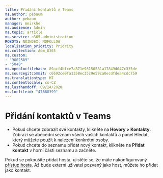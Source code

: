 ```yaml
---
title: Přidání kontaktů v Teams
ms.author: pebaum
author: pebaum
manager: mnirkhe
ms.audience: Admin
ms.topic: article
ms.service: o365-administration
ROBOTS: NOINDEX, NOFOLLOW
localization_priority: Priority
ms.collection: Adm_O365
ms.custom:
- "9002509"
- "5040"
ms.openlocfilehash: 89acf4bfce7a871e93150581a17849d047c335de
ms.sourcegitcommit: c6692ce0fa1358ec3529e59ca0ecdfdea4cdc759
ms.translationtype: MT
ms.contentlocale: cs-CZ
ms.lasthandoff: 09/14/2020
ms.locfileid: "47688399"
---
```

# <a name="add-contacts-in-teams"></a>Přidání kontaktů v Teams

- Pokud chcete zobrazit své kontakty, klikněte na **Hovory > Kontakty**. Zobrazí se abecední seznam všech vašich kontaktů a panel Hledat, který můžete použít k nalezení konkrétní osoby. 
- Pokud chcete do seznamu přidat nový kontakt, klikněte na **Přidat kontakt** v horní části seznamu a začněte.

Pokud se pokoušíte přidat hosta, ujistěte se, že máte nakonfigurovaný [přístup hosta](https://docs.microsoft.com/microsoftteams/set-up-guests). Až bude externí uživatel pozvaný jako host, můžete ho přidat jako kontakt.
